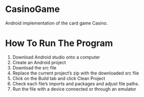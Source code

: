 # CasinoGame
Android implementation of the card game Casino.


# How To Run The Program

1. Download Android studio onto a computer
2. Create an Android project
3. Download the src file
4. Replace the current project’s zip with the downloaded src file
5. Click on the Build tab and click Clean Project
6. Check each file’s imports and packages and adjust file paths. 
7. Run the file with a device connected or through an emulator
